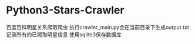 # Python3-Stars-Crawler
百度百科明星关系爬取爬虫
执行crawler_main.py会在当前目录下生成output.txt记录所有的已爬取明星信息
使用sqlite3保存数据库